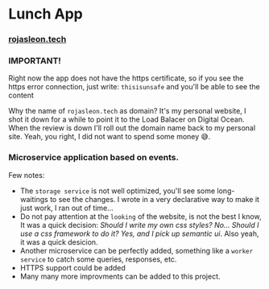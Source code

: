 # Lunch App

### [rojasleon.tech](https://rojasleon.tech/)

### IMPORTANT!

Right now the app does not have the https certificate, so if you see the https error connection, just write: `thisisunsafe` and you'll be able to see the content

Why the name of `rojasleon.tech` as domain?
It's my personal website, I shot it down for a while to point it to the Load Balacer on Digital Ocean.
When the review is down I'll roll out the domain name back to my personal site.
Yeah, you right, I did not want to spend some money 😅.

### Microservice application based on events.

Few notes:

- The `storage service` is not well optimized, you'll see some long-waitings to see the changes. I wrote in a very declarative way to make it just work, I ran out of time...
- Do not pay attention at the `looking` of the website, is not the best I know, It was a quick decision: _Should I write my own css styles? No... Should I use a css framework to do it? Yes, and I pick up semantic ui_. Also yeah, it was a quick desicion.
- Another microservice can be perfectly added, something like a `worker service` to catch some queries, responses, etc.
- HTTPS support could be added
- Many many more improvments can be added to this project.
